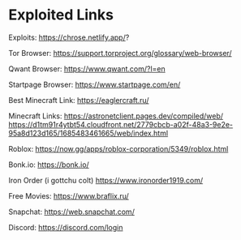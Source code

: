 # Exploited Links
Exploits:
https://chrose.netlify.app/?

 
Tor Browser: https://support.torproject.org/glossary/web-browser/

Qwant Browser: https://www.qwant.com/?l=en

Startpage Browser: https://www.startpage.com/en/

Best Minecraft Link: https://eaglercraft.ru/

Minecraft Links: https://astronetclient.pages.dev/compiled/web/  https://d1tm91r4ytbt54.cloudfront.net/2779cbcb-a02f-48a3-9e2e-95a8d123d165/1685483461665/web/index.html

Roblox: https://now.gg/apps/roblox-corporation/5349/roblox.html

Bonk.io: https://bonk.io/

Iron Order (i gottchu colt) https://www.ironorder1919.com/

Free Movies: https://www.braflix.ru/

Snapchat: https://web.snapchat.com/

Discord: https://discord.com/login


